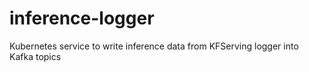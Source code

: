 # inference-logger
Kubernetes service to write inference data from KFServing logger into Kafka topics

